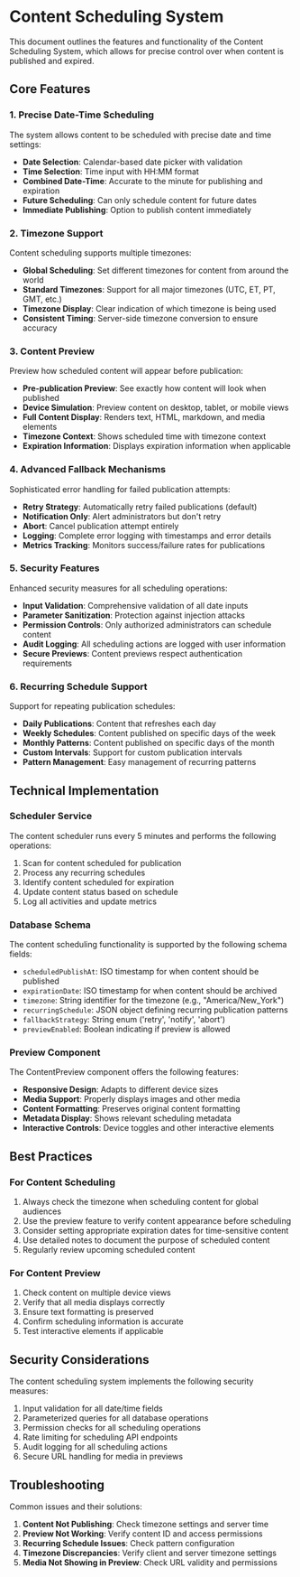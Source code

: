 # Content Scheduling System

This document outlines the features and functionality of the Content Scheduling System, which allows for precise control over when content is published and expired.

## Core Features

### 1. Precise Date-Time Scheduling

The system allows content to be scheduled with precise date and time settings:

- **Date Selection**: Calendar-based date picker with validation
- **Time Selection**: Time input with HH:MM format
- **Combined Date-Time**: Accurate to the minute for publishing and expiration
- **Future Scheduling**: Can only schedule content for future dates
- **Immediate Publishing**: Option to publish content immediately

### 2. Timezone Support

Content scheduling supports multiple timezones:

- **Global Scheduling**: Set different timezones for content from around the world
- **Standard Timezones**: Support for all major timezones (UTC, ET, PT, GMT, etc.)
- **Timezone Display**: Clear indication of which timezone is being used
- **Consistent Timing**: Server-side timezone conversion to ensure accuracy

### 3. Content Preview

Preview how scheduled content will appear before publication:

- **Pre-publication Preview**: See exactly how content will look when published
- **Device Simulation**: Preview content on desktop, tablet, or mobile views
- **Full Content Display**: Renders text, HTML, markdown, and media elements
- **Timezone Context**: Shows scheduled time with timezone context
- **Expiration Information**: Displays expiration information when applicable

### 4. Advanced Fallback Mechanisms

Sophisticated error handling for failed publication attempts:

- **Retry Strategy**: Automatically retry failed publications (default)
- **Notification Only**: Alert administrators but don't retry
- **Abort**: Cancel publication attempt entirely
- **Logging**: Complete error logging with timestamps and error details
- **Metrics Tracking**: Monitors success/failure rates for publications

### 5. Security Features

Enhanced security measures for all scheduling operations:

- **Input Validation**: Comprehensive validation of all date inputs
- **Parameter Sanitization**: Protection against injection attacks
- **Permission Controls**: Only authorized administrators can schedule content
- **Audit Logging**: All scheduling actions are logged with user information
- **Secure Previews**: Content previews respect authentication requirements

### 6. Recurring Schedule Support

Support for repeating publication schedules:

- **Daily Publications**: Content that refreshes each day
- **Weekly Schedules**: Content published on specific days of the week
- **Monthly Patterns**: Content published on specific days of the month
- **Custom Intervals**: Support for custom publication intervals
- **Pattern Management**: Easy management of recurring patterns

## Technical Implementation

### Scheduler Service

The content scheduler runs every 5 minutes and performs the following operations:

1. Scan for content scheduled for publication
2. Process any recurring schedules
3. Identify content scheduled for expiration
4. Update content status based on schedule
5. Log all activities and update metrics

### Database Schema 

The content scheduling functionality is supported by the following schema fields:

- `scheduledPublishAt`: ISO timestamp for when content should be published
- `expirationDate`: ISO timestamp for when content should be archived
- `timezone`: String identifier for the timezone (e.g., "America/New_York")
- `recurringSchedule`: JSON object defining recurring publication patterns
- `fallbackStrategy`: String enum ('retry', 'notify', 'abort')
- `previewEnabled`: Boolean indicating if preview is allowed

### Preview Component

The ContentPreview component offers the following features:

- **Responsive Design**: Adapts to different device sizes
- **Media Support**: Properly displays images and other media
- **Content Formatting**: Preserves original content formatting
- **Metadata Display**: Shows relevant scheduling metadata
- **Interactive Controls**: Device toggles and other interactive elements

## Best Practices

### For Content Scheduling

1. Always check the timezone when scheduling content for global audiences
2. Use the preview feature to verify content appearance before scheduling
3. Consider setting appropriate expiration dates for time-sensitive content
4. Use detailed notes to document the purpose of scheduled content
5. Regularly review upcoming scheduled content

### For Content Preview

1. Check content on multiple device views
2. Verify that all media displays correctly
3. Ensure text formatting is preserved
4. Confirm scheduling information is accurate
5. Test interactive elements if applicable

## Security Considerations

The content scheduling system implements the following security measures:

1. Input validation for all date/time fields
2. Parameterized queries for all database operations
3. Permission checks for all scheduling operations
4. Rate limiting for scheduling API endpoints
5. Audit logging for all scheduling actions
6. Secure URL handling for media in previews

## Troubleshooting

Common issues and their solutions:

1. **Content Not Publishing**: Check timezone settings and server time
2. **Preview Not Working**: Verify content ID and access permissions
3. **Recurring Schedule Issues**: Check pattern configuration
4. **Timezone Discrepancies**: Verify client and server timezone settings
5. **Media Not Showing in Preview**: Check URL validity and permissions